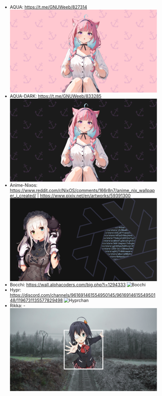 - AQUA: https://t.me/GNUWeeb/827314
![Minato Aqua Light](Minato-Aqua.png "Minato Aqua Light")
- AQUA-DARK: https://t.me/GNUWeeb/833285
![Minato Aqua Dark](Minato-Aqua-Dark.png "Minato Aqua Dark")
- Anime-Nixos: https://www.reddit.com/r/NixOS/comments/166r8n7/anime_nix_wallpaper_i_created/ | https://www.pixiv.net/en/artworks/59391300
![Nixos Anime](anime-nix-wallpaper.png "Nixos Anime")
- Bocchi: https://wall.alphacoders.com/big.php?i=1294333
![Bocchi](Bocchi.png "Bocchi")
- Hypr: https://discord.com/channels/961691461554950145/961691461554950148/1196731135577829498
![Hyprchan](Hypr.png "Hyprchan")
- Rikka: -
![Rikka](Rikka.png "Rikka")
